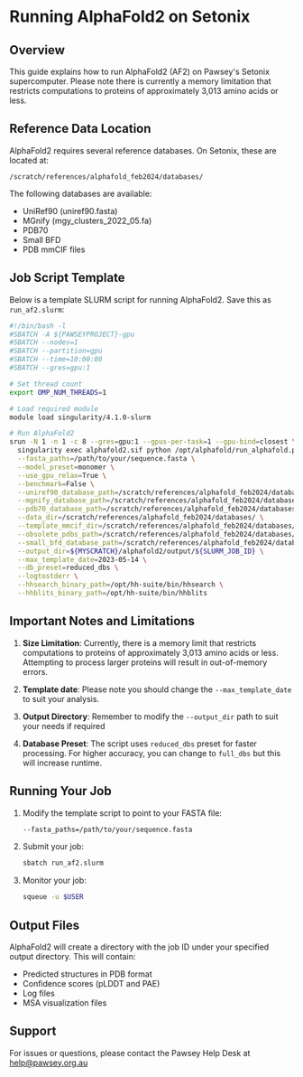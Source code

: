 # Running AlphaFold2 on Setonix
## Overview

This guide explains how to run AlphaFold2 (AF2) on Pawsey's Setonix supercomputer. Please note there is currently a memory limitation that restricts computations to proteins of approximately 3,013 amino acids or less.

## Reference Data Location

AlphaFold2 requires several reference databases. On Setonix, these are located at:
```
/scratch/references/alphafold_feb2024/databases/
```

The following databases are available:
- UniRef90 (uniref90.fasta)
- MGnify (mgy_clusters_2022_05.fa)
- PDB70
- Small BFD
- PDB mmCIF files

## Job Script Template

Below is a template SLURM script for running AlphaFold2. Save this as `run_af2.slurm`:

```bash
#!/bin/bash -l
#SBATCH -A ${PAWSEYPROJECT}-gpu
#SBATCH --nodes=1
#SBATCH --partition=gpu
#SBATCH --time=10:00:00
#SBATCH --gres=gpu:1

# Set thread count
export OMP_NUM_THREADS=1

# Load required module
module load singularity/4.1.0-slurm

# Run AlphaFold2
srun -N 1 -n 1 -c 8 --gres=gpu:1 --gpus-per-task=1 --gpu-bind=closest \
  singularity exec alphafold2.sif python /opt/alphafold/run_alphafold.py \
  --fasta_paths=/path/to/your/sequence.fasta \
  --model_preset=monomer \
  --use_gpu_relax=True \
  --benchmark=False \
  --uniref90_database_path=/scratch/references/alphafold_feb2024/databases/uniref90/uniref90.fasta \
  --mgnify_database_path=/scratch/references/alphafold_feb2024/databases/mgnify/mgy_clusters_2022_05.fa \
  --pdb70_database_path=/scratch/references/alphafold_feb2024/databases/pdb70/pdb70 \
  --data_dir=/scratch/references/alphafold_feb2024/databases/ \
  --template_mmcif_dir=/scratch/references/alphafold_feb2024/databases/pdb_mmcif/mmcif_files \
  --obsolete_pdbs_path=/scratch/references/alphafold_feb2024/databases/pdb_mmcif/obsolete.dat \
  --small_bfd_database_path=/scratch/references/alphafold_feb2024/databases/small_bfd/bfd-first_non_consensus_sequences.fasta \
  --output_dir=${MYSCRATCH}/alphafold2/output/${SLURM_JOB_ID} \
  --max_template_date=2023-05-14 \
  --db_preset=reduced_dbs \
  --logtostderr \
  --hhsearch_binary_path=/opt/hh-suite/bin/hhsearch \
  --hhblits_binary_path=/opt/hh-suite/bin/hhblits
```

## Important Notes and Limitations

1. **Size Limitation**: Currently, there is a memory limit that restricts computations to proteins of approximately 3,013 amino acids or less. Attempting to process larger proteins will result in out-of-memory errors.

2. **Template date**: Please note you should change the `--max_template_date` to suit your analysis.

3. **Output Directory**: Remember to modify the `--output_dir` path to suit your needs if required

4. **Database Preset**: The script uses `reduced_dbs` preset for faster processing. For higher accuracy, you can change to `full_dbs` but this will increase runtime.

## Running Your Job

1. Modify the template script to point to your FASTA file:
   ```bash
   --fasta_paths=/path/to/your/sequence.fasta
   ```

2. Submit your job:
   ```bash
   sbatch run_af2.slurm
   ```

3. Monitor your job:
   ```bash
   squeue -u $USER
   ```

## Output Files

AlphaFold2 will create a directory with the job ID under your specified output directory. This will contain:
- Predicted structures in PDB format
- Confidence scores (pLDDT and PAE)
- Log files
- MSA visualization files

## Support

For issues or questions, please contact the Pawsey Help Desk at help@pawsey.org.au
